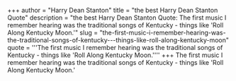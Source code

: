 +++
author = "Harry Dean Stanton"
title = "the best Harry Dean Stanton Quote"
description = "the best Harry Dean Stanton Quote: The first music I remember hearing was the traditional songs of Kentucky - things like 'Roll Along Kentucky Moon.'"
slug = "the-first-music-i-remember-hearing-was-the-traditional-songs-of-kentucky---things-like-roll-along-kentucky-moon"
quote = '''The first music I remember hearing was the traditional songs of Kentucky - things like 'Roll Along Kentucky Moon.''''
+++
The first music I remember hearing was the traditional songs of Kentucky - things like 'Roll Along Kentucky Moon.'
